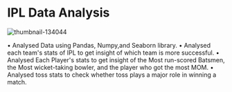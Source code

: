 # IPL Data Analysis
![thumbnail-134044](https://user-images.githubusercontent.com/103169083/180435569-be0ccd15-eab7-4967-9f28-f6010d312da8.jpg)

• Analysed Data using Pandas, Numpy,and Seaborn library.
• Analysed each team's stats of IPL to get insight of which team is more successful.
• Analysed Each Player's stats to get insight of the Most run-scored Batsmen, the Most wicket-taking 
 bowler, and the player who got the most MOM.
• Analysed toss stats to check whether toss plays a major role in winning a match.
